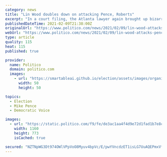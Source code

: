 ```yaml
---
category: news
title: "Lin Wood doubles down on attacking Pence, Roberts"
excerpt: "In a court filing, the Atlanta lawyer again brought up bizarre, unsubstantiated allegations amid a bid to drive him off a libel suit."
publishedDateTime: 2021-02-09T21:38:00Z
originalUrl: "https://www.politico.com/news/2021/02/09/lin-wood-attacks-pence-roberts-468027"
webUrl: "https://www.politico.com/news/2021/02/09/lin-wood-attacks-pence-roberts-468027"
type: article
quality: 115
heat: 115
published: true

provider:
  name: Politico
  domain: politico.com
  images:
    - url: "https://smartableai.github.io/election/assets/images/organizations/politico.com-50x50.jpg"
      width: 50
      height: 50

topics:
  - Election
  - Mike Pence
  - Democratic Voice

images:
  - url: "https://static.politico.com/f9/fe/de3ac1aa4f4d9e72d1fad1b7e8c0/ap20337836130489-1.jpg"
    width: 1160
    height: 773
    isCached: true

secured: "NZTNpWG3Dt974OWlVPpVoO8Myuv4bpVc/E/pwYVncdzET1isLG7UuAQEPmxVfpldrP+jXhXVz7iriHGFbleyt6rnPzxJemzldImiObwrtpYR2l5uWgGOQaXeLHZW1CUVbQMF5Xap7L5VqO6RDcL0V0EnhzQcnOlDghgMnkYz846CGmqZvLSkM7L+NPTsOrb9FR8Tu6udyP4jR02wmdXhkDHxhJERpJYzJpuroKwo73dQ1JRiSoBrLYEiQGKiCcY893qkhPA3cK5MJDO5farPiXd3600DMozY0tnqC+vhO6bfWmBmBc5Jhsnh4ouBUw6nJ8ONHXCpa8VHauZat0YEQoO/FWfUlUf0A5iGg1PXwts=;8GcGM1N4Vrp+idV2PKLq1w=="
---
```



